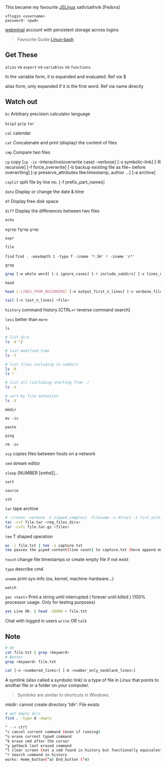 This became my favourite  [JSLinux](https://bellard.org/jslinux/vm.html?cpu=riscv64&url=fedora33-riscv.cfg&mem=256) sath/sathvik  [Fedora]
```
vflogin <username>
password: <pwd>
```

[webminal](https://www.webminal.org/) account with persistent storage across logins

> Favourite Guide [Linux-bash](https://ss64.com/bash/)

## Get These

`alias` vs `export` vs `variables` vs `functions`

In the variable form, it is expanded and evaluated. Ref via $

alias form, only expanded if it is the first word. Ref via name directly

## Watch out

`bc`	Arbitrary precision calculator language

`bzip2` `gzip` `tar`

`cal` calendar

`cat` Concatenate and print (display) the content of files

`cmp` Compare two files

`cp` copy [`cp -iv` -interactive(overwrite case) -verbose] [-s symbolic-link] [-R recursive] [-f force_overwrite] [-b backup existing file as file~ before overwriting] [-p preserve_attributes like:timestamp, author ...] [-a archive]

`csplit` split file by line no. [-f prefix_part_names]

`date`	Display or change the date & time

`df`	Display free disk space

`diff`	Display the differences between two files

`echo`

`egrep` `fgrep`  `grep`

`expr`

`file`

`find` ```find . -maxdepth 1 -type f -iname '*.SH' ! -iname 'c*'```

`grep`
```bash
grep [-w whole word] [-i ignore_cases] [-r include_subdirs] [-v lines_not_contains] [-x exact_entire_line] [-l files] [-c count] [-B -A n linesBefore and After match] [-n line_no.] [-m n limit_match] <pattern> <files>
```


`head` 
```bash
head [-LINES_FROM_BEGINNING] [-n output_first_n_lines] [-v verbose_filename_header] <file>

tail [-n last_n_lines] <file>  
```

`history` command history [CTRL+r reverse command search]

`less` better than `more`

`ls` 
```bash
# list dirs
ls -d */ 

# last modified time
ls -t

# list files including in subdirs
ls -R 
ls *

# list all (including starting from .)
ls -a

# sort by file extension
ls -X
```

`mkdir` 

`mv -iv`

`paste`

`ping`

`rm -iv`

`scp` copies files between hosts on a network

`sed` stream editor

`sleep` [NUMBER [smhd]]...

`sort`

`source`

`ssh`

`tar` tape archive 
```bash
# -create -verbose -z zipped_compress -filename -x Xtract -t list_archive_content -r add_file_to_archive
tar -cvf file.tar <req_files_dirs>  
tar -cvfz file.tar.gz <files>
```

`tee` T shaped operation
```bash
wc -l file.txt | tee -a capture.txt
tee passes the piped content(line count) to capture.txt (here append mode)(create capture if not exist)
```
`touch` change file timestamps or create empty file if not exist

`type` describe cmd

`uname` print sys-info (os, kernel, machine-hardware...)

`watch`

`yes <text>`  	Print a string until interrupted ( forever until killed ) (100% processor usage. Only for testing purposes)
```bash
yes Line OK. | head -10000 > file.txt
```

Chat with logged in users
`write` OR `talk`

## Note

```bash
# Ok
cat file.txt | grep <keyword> 
# Better
grep <keyword> file.txt
```

```bash
cat [-n <numbered_lines>] [-b <number_only_nonblank_lines>]
```


A symlink (also called a symbolic link) is a type of file in Linux that points to another file or a folder on your computer. 

> Symlinks are similar to shortcuts in Windows.

mkdir: cannot create directory ‘tdir’: File exists

```bash
# get empty dirs
find . -type d -empty
```
```bash
^ --> ctrl
^c cancel current command (even if running)
^u erase current typed command
^k erase cmd after the cursor
^y getback last erased command
^l clear screen (not a cmd found in history but functionally equivalent to clear cmd)
^r Search command in history
works: Home_button(^a) End_button (^e)




